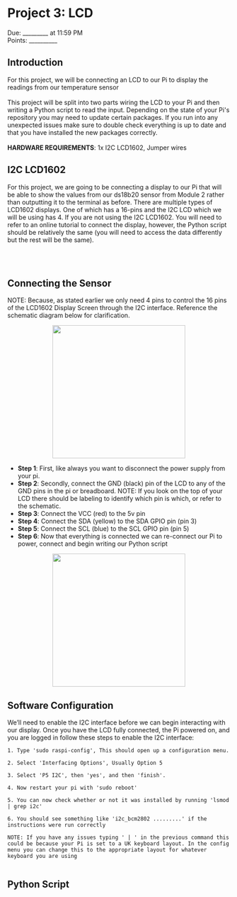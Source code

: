 
# Project 3: LCD
Due: _________ at 11:59 PM <br>
Points: __________


## Introduction
For this project, we will be connecting an LCD to our Pi to display the readings from our temperature sensor
<br><br>
This project will be split into two parts wiring the LCD to your Pi and then writing a Python script to read the input. Depending on the state of your Pi's repository you may need to update certain packages. If you run into any unexpected issues make sure to double check everything is up to date and that you have installed the new packages correctly.
<br><br>
**HARDWARE REQUIREMENTS**: 1x I2C LCD1602, Jumper wires

## I2C LCD1602
For this project, we are going to be connecting a display to our Pi that will be able to show the values from our ds18b20 sensor from Module 2 rather than outputting it to the terminal as before. There are multiple types of LCD1602 displays. One of which has a 16-pins and the I2C LCD which we will be using has 4. If you are not using the I2C LCD1602. You will need to refer to an online tutorial to connect the display, however, the Python script should be relatively the same (you will need to access the data differently but the rest will be the same).

<br><br>

## Connecting the Sensor
NOTE: Because, as stated earlier we only need 4 pins to control the 16 pins of the LCD1602 Display Screen through the I2C interface. Reference the schematic diagram below for clarification.

<p align="center">
  <img src="https://github.com/brhn-4/INTAG-RasPi-Modules/assets/71796616/8c6eab57-d3c9-43af-b147-baeaaf5cfbe7" width="300" />
</p>

- **Step 1**: First, like always you want to disconnect the power supply from your pi.
- **Step 2**: Secondly, connect the GND (black) pin of the LCD to any of the GND pins in the pi or breadboard. NOTE: If you look on the top of your LCD there should be labeling to identify which pin is which, or refer to the schematic.
- **Step 3**: Connect the VCC (red) to the 5v pin
- **Step 4**: Connect the SDA (yellow) to the SDA GPIO pin (pin 3)
- **Step 5**: Connect the SCL (blue) to the SCL GPIO pin (pin 5)
- **Step 6**: Now that everything is connected we can re-connect our Pi to power, connect and begin writing our Python script

<p align="center">
  <img src="https://github.com/brhn-4/INTAG-RasPi-Modules/assets/71796616/b508481a-e04e-4d97-b29e-a30babcb91f7" width="300" />
</p>


## Software Configuration

We’ll need to enable the I2C interface before we can begin interacting with our display. Once you have the LCD fully connected, the Pi powered on, and you are logged in follow these steps to enable the I2C interface:
```
1. Type 'sudo raspi-config', This should open up a configuration menu.

2. Select 'Interfacing Options', Usually Option 5 

3. Select 'P5 I2C', then 'yes', and then 'finish'.   

4. Now restart your pi with 'sudo reboot'

5. You can now check whether or not it was installed by running 'lsmod | grep i2c'

6. You should see something like 'i2c_bcm2802 .........' if the instructions were run correctly

NOTE: If you have any issues typing ' | ' in the previous command this could be because your Pi is set to a UK keyboard layout. In the config menu you can change this to the appropriate layout for whatever keyboard you are using


```



## Python Script






















